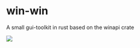 # win-win
A small gui-toolkit in rust based on the winapi crate

![](https://github.com/D34dmeat/win-win/workflows/.github/workflows/Rust/badge.svg)
